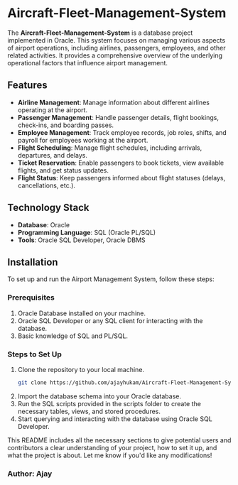 # Aircraft-Fleet-Management-System

The **Aircraft-Fleet-Management-System** is a database project implemented in Oracle. This system focuses on managing various aspects of airport operations, including airlines, passengers, employees, and other related activities. It provides a comprehensive overview of the underlying operational factors that influence airport management.

## Features

- **Airline Management**: Manage information about different airlines operating at the airport.
- **Passenger Management**: Handle passenger details, flight bookings, check-ins, and boarding passes.
- **Employee Management**: Track employee records, job roles, shifts, and payroll for employees working at the airport.
- **Flight Scheduling**: Manage flight schedules, including arrivals, departures, and delays.
- **Ticket Reservation**: Enable passengers to book tickets, view available flights, and get status updates.
- **Flight Status**: Keep passengers informed about flight statuses (delays, cancellations, etc.).

## Technology Stack

- **Database**: Oracle
- **Programming Language**: SQL (Oracle PL/SQL)
- **Tools**: Oracle SQL Developer, Oracle DBMS

## Installation

To set up and run the Airport Management System, follow these steps:

### Prerequisites
1. Oracle Database installed on your machine.
2. Oracle SQL Developer or any SQL client for interacting with the database.
3. Basic knowledge of SQL and PL/SQL.

### Steps to Set Up
1. Clone the repository to your local machine.
   ```bash
   git clone https://github.com/ajayhukam/Aircraft-Fleet-Management-System.git
2. Import the database schema into your Oracle database.
3. Run the SQL scripts provided in the scripts folder to create the necessary tables, views, and stored procedures.
4. Start querying and interacting with the database using Oracle SQL Developer.


This README includes all the necessary sections to give potential users and contributors a clear understanding of your project, how to set it up, and what the project is about. Let me know if you'd like any modifications!

### Author: Ajay
